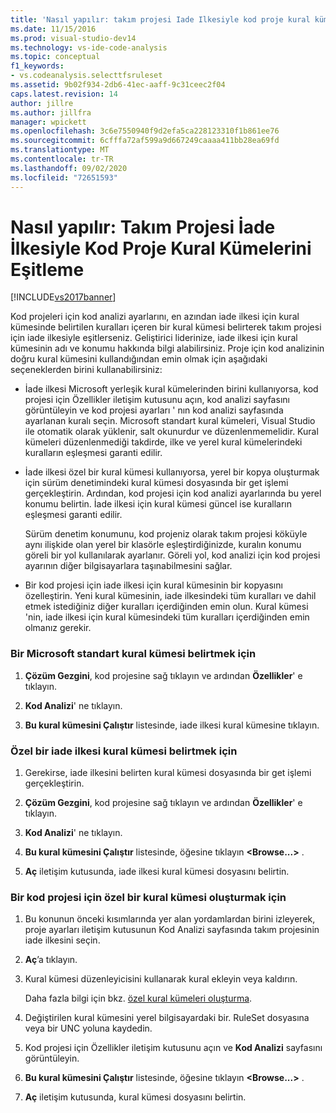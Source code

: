 ```yaml
---
title: 'Nasıl yapılır: takım projesi Iade Ilkesiyle kod proje kural kümelerini senkronize etme | Microsoft Docs'
ms.date: 11/15/2016
ms.prod: visual-studio-dev14
ms.technology: vs-ide-code-analysis
ms.topic: conceptual
f1_keywords:
- vs.codeanalysis.selecttfsruleset
ms.assetid: 9b02f934-2db6-41ec-aaff-9c31ceec2f04
caps.latest.revision: 14
author: jillre
ms.author: jillfra
manager: wpickett
ms.openlocfilehash: 3c6e7550940f9d2efa5ca228123310f1b861ee76
ms.sourcegitcommit: 6cfffa72af599a9d667249caaaa411bb28ea69fd
ms.translationtype: MT
ms.contentlocale: tr-TR
ms.lasthandoff: 09/02/2020
ms.locfileid: "72651593"
---
```

# <a name="how-to-synchronize-code-project-rule-sets-with-team-project-check-in-policy"></a>Nasıl yapılır: Takım Projesi İade İlkesiyle Kod Proje Kural Kümelerini Eşitleme
[!INCLUDE[vs2017banner](../includes/vs2017banner.md)]

Kod projeleri için kod analizi ayarlarını, en azından iade ilkesi için kural kümesinde belirtilen kuralları içeren bir kural kümesi belirterek takım projesi için iade ilkesiyle eşitlerseniz. Geliştirici liderinize, iade ilkesi için kural kümesinin adı ve konumu hakkında bilgi alabilirsiniz. Proje için kod analizinin doğru kural kümesini kullandığından emin olmak için aşağıdaki seçeneklerden birini kullanabilirsiniz:

- İade ilkesi Microsoft yerleşik kural kümelerinden birini kullanıyorsa, kod projesi için Özellikler iletişim kutusunu açın, kod analizi sayfasını görüntüleyin ve kod projesi ayarları ' nın kod analizi sayfasında ayarlanan kuralı seçin. Microsoft standart kural kümeleri, Visual Studio ile otomatik olarak yüklenir, salt okunurdur ve düzenlenmemelidir. Kural kümeleri düzenlenmediği takdirde, ilke ve yerel kural kümelerindeki kuralların eşleşmesi garanti edilir.

- İade ilkesi özel bir kural kümesi kullanıyorsa, yerel bir kopya oluşturmak için sürüm denetimindeki kural kümesi dosyasında bir get işlemi gerçekleştirin. Ardından, kod projesi için kod analizi ayarlarında bu yerel konumu belirtin. İade ilkesi için kural kümesi güncel ise kuralların eşleşmesi garanti edilir.

     Sürüm denetim konumunu, kod projeniz olarak takım projesi köküyle aynı ilişkide olan yerel bir klasörle eşleştirdiğinizde, kuralın konumu göreli bir yol kullanılarak ayarlanır. Göreli yol, kod analizi için kod projesi ayarının diğer bilgisayarlara taşınabilmesini sağlar.

- Bir kod projesi için iade ilkesi için kural kümesinin bir kopyasını özelleştirin. Yeni kural kümesinin, iade ilkesindeki tüm kuralları ve dahil etmek istediğiniz diğer kuralları içerdiğinden emin olun. Kural kümesi 'nin, iade ilkesi için kural kümesindeki tüm kuralları içerdiğinden emin olmanız gerekir.

### <a name="to-specify-a-microsoft-standard-rule-set"></a>Bir Microsoft standart kural kümesi belirtmek için

1. **Çözüm Gezgini**, kod projesine sağ tıklayın ve ardından **Özellikler**' e tıklayın.

2. **Kod Analizi**' ne tıklayın.

3. **Bu kural kümesini Çalıştır** listesinde, iade ilkesi kural kümesine tıklayın.

### <a name="to-specify-a-custom-check-in-policy-rule-set"></a>Özel bir iade ilkesi kural kümesi belirtmek için

1. Gerekirse, iade ilkesini belirten kural kümesi dosyasında bir get işlemi gerçekleştirin.

2. **Çözüm Gezgini**, kod projesine sağ tıklayın ve ardından **Özellikler**' e tıklayın.

3. **Kod Analizi**' ne tıklayın.

4. **Bu kural kümesini Çalıştır** listesinde, öğesine tıklayın **\<Browse...>** .

5. **Aç** iletişim kutusunda, iade ilkesi kural kümesi dosyasını belirtin.

### <a name="to-create-a-custom-rule-set-for-a-code-project"></a>Bir kod projesi için özel bir kural kümesi oluşturmak için

1. Bu konunun önceki kısımlarında yer alan yordamlardan birini izleyerek, proje ayarları iletişim kutusunun Kod Analizi sayfasında takım projesinin iade ilkesini seçin.

2. **Aç**’a tıklayın.

3. Kural kümesi düzenleyicisini kullanarak kural ekleyin veya kaldırın.

     Daha fazla bilgi için bkz. [özel kural kümeleri oluşturma](../code-quality/creating-custom-code-analysis-rule-sets.md).

4. Değiştirilen kural kümesini yerel bilgisayardaki bir. RuleSet dosyasına veya bir UNC yoluna kaydedin.

5. Kod projesi için Özellikler iletişim kutusunu açın ve **Kod Analizi** sayfasını görüntüleyin.

6. **Bu kural kümesini Çalıştır** listesinde, öğesine tıklayın **\<Browse...>** .

7. **Aç** iletişim kutusunda, kural kümesi dosyasını belirtin.
